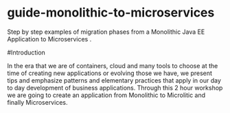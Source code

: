 # guide-monolithic-to-microservices
Step by step examples of migration phases from a Monolithic Java EE Application to Microservices .

#Introduction 

In the era that we are of containers, cloud and many tools to choose at the time of creating new applications or evolving those we have, we present tips and emphasize patterns and elementary practices that apply in our day to day development of business applications. Through this 2 hour workshop we are going to create an application from Monolithic to Microlitic and finally Microservices.

